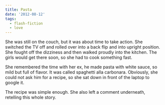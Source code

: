 ```yaml
---
title: Pasta
date: '2012-08-12'
tags:
  - flash-fiction
  - love
---
```


She was still on the couch, but it was about time to take action. She switched
the TV off and rolled over into a back flip and into upright position. She
fought off the dizziness and then walked proudly into the kitchen. The girls
would get there soon, so she had to cook something fast.

<!-- truncate -->

She remembered the time with her ex, he made pasta with white sauce, so mild but
full of flavor. It was called spaghetti alla carbonara. Obviously, she could not
ask him for a recipe, so she sat down in front of the laptop to google it.

The recipe was simple enough. She also left a comment underneath, retelling this
whole story.
